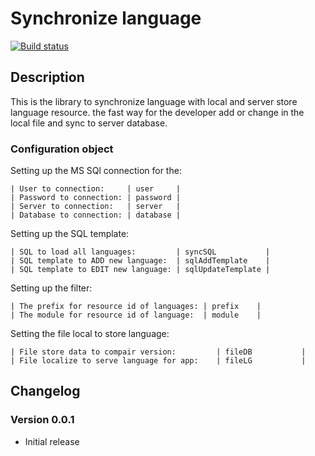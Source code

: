 # Synchronize language

[![Build status](https://travis-ci.org/rocachien/sync-language.svg?branch=master)](http://travis-ci.org/rocachien/sync-language)



## Description

This is the library to synchronize language with local and server store language resource. 
the fast way for the developer add or change in the local file and sync to server database.

### Configuration object

Setting up the MS SQl connection for the:

    | User to connection:     | user     |
    | Password to connection: | password |
    | Server to connection:   | server   |
    | Database to connection: | database |

Setting up the SQL template:

    | SQL to load all languages:         | syncSQL           |
    | SQL template to ADD new language:  | sqlAddTemplate    |
    | SQL template to EDIT new language: | sqlUpdateTemplate |

Setting up the filter:

    | The prefix for resource id of languages: | prefix    |
    | The module for resource id of language:  | module    |

Setting the file local to store language:

    | File store data to compair version:         | fileDB           |
    | File localize to serve language for app:    | fileLG           |


## Changelog

### Version 0.0.1

* Initial release
